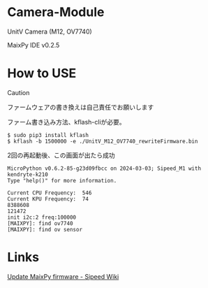 # Camera-Module

UnitV Camera (M12, OV7740)

MaixPy IDE v0.2.5

# How to USE

> [!CAUTION]
> ファームウェアの書き換えは自己責任でお願いします

ファーム書き込み方法、kflash-cliが必要。

```
$ sudo pip3 install kflash
$ kflash -b 1500000 -e ./UnitV_M12_OV7740_rewriteFirmware.bin
```

2回の再起動後、この画面が出たら成功

```
MicroPython v0.6.2-85-g23d09fbcc on 2024-03-03; Sipeed_M1 with kendryte-k210
Type "help()" for more information.

Current CPU Frequency:  546
Current KPU Frequency:  74
8388608
121472
init i2c:2 freq:100000
[MAIXPY]: find ov7740
[MAIXPY]: find ov sensor
```

# Links

[Update MaixPy firmware - Sipeed Wiki](https://wiki.sipeed.com/soft/maixpy/en/get_started/upgrade_maixpy_firmware.html "Update MaixPy firmware")